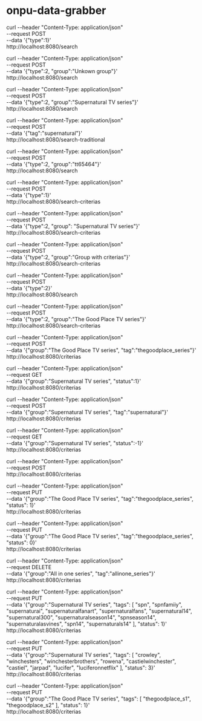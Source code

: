 # onpu-data-grabber

curl --header "Content-Type: application/json" \
     --request POST \
     --data '{"type":1}' \
     http://localhost:8080/search

curl --header "Content-Type: application/json" \
     --request POST \
     --data '{"type":2, "group":"Unkown group"}' \
     http://localhost:8080/search


curl --header "Content-Type: application/json" \
     --request POST \
     --data '{"type":2, "group":"Supernatural TV series"}' \
     http://localhost:8080/search


curl --header "Content-Type: application/json" \
     --request POST \
     --data '{"tag":"supernatural"}' \
     http://localhost:8080/search-traditional


curl --header "Content-Type: application/json" \
     --request POST \
     --data '{"type":2, "group":"tt65464"}' \
     http://localhost:8080/search

curl --header "Content-Type: application/json" \
     --request POST \
     --data '{"type":1}' \
     http://localhost:8080/search-criterias

curl --header "Content-Type: application/json" \
     --request POST \
     --data '{"type":2, "group": "Supernatural TV series"}' \
     http://localhost:8080/search-criterias

curl --header "Content-Type: application/json" \
     --request POST \
     --data '{"type":2, "group":"Group with criterias"}' \
     http://localhost:8080/search-criterias

curl --header "Content-Type: application/json" \
     --request POST \
     --data '{"type":2}' \
     http://localhost:8080/search

curl --header "Content-Type: application/json" \
     --request POST \
     --data '{"type":2, "group":"The Good Place TV series"}' \
     http://localhost:8080/search-criterias

curl --header "Content-Type: application/json" \
     --request POST \
     --data '{"group":"The Good Place TV series", "tag":"thegoodplace_series"}' \
     http://localhost:8080/criterias


curl --header "Content-Type: application/json" \
     --request GET \
     --data '{"group":"Supernatural TV series", "status":1}' \
     http://localhost:8080/criterias


curl --header "Content-Type: application/json" \
     --request POST \
     --data '{"group":"Supernatural TV series", "tag":"supernatural"}' \
     http://localhost:8080/criterias

curl --header "Content-Type: application/json" \
     --request GET \
     --data '{"group":"Supernatural TV series", "status":-1}' \
     http://localhost:8080/criterias

curl --header "Content-Type: application/json" \
     --request POST \
     http://localhost:8080/criterias

curl --header "Content-Type: application/json" \
     --request PUT \
     --data '{"group":"The Good Place TV series", "tag":"thegoodplace_series", "status": 1}' \
     http://localhost:8080/criterias

curl --header "Content-Type: application/json" \
     --request PUT \
     --data '{"group":"The Good Place TV series", "tag":"thegoodplace_series", "status": 0}' \
     http://localhost:8080/criterias

curl --header "Content-Type: application/json" \
     --request DELETE \
     --data '{"group":"All in one series", "tag":"allinone_series"}' \
     http://localhost:8080/criterias



curl --header "Content-Type: application/json" \
     --request PUT \
     --data '{"group":"Supernatural TV series", "tags":
     [  "spn",
        "spnfamiiy",
        "supernaturai",
        "supernaturalfanart",
        "supernaturalfans",
        "supernatural14",
        "supernatural300",
        "supernaturalseason14",
        "spnseason14",
        "supernaturalasvines",
        "spn14",
        "supernaturals14"
     ], "status": 1}' \
     http://localhost:8080/criterias

curl --header "Content-Type: application/json" \
     --request PUT \
     --data '{"group":"Supernatural TV series", "tags":
     [  "crowley",
        "winchesters",
        "winchesterbrothers",
        "rowena",
        "castielwinchester",
        "castiel",
        "jarpad",
        "lucifer",
        "luciferonnetflix"
     ], "status": 3}' \
     http://localhost:8080/criterias


curl --header "Content-Type: application/json" \
     --request PUT \
     --data '{"group":"The Good Place TV series", "tags":
     [    "thegoodplace_s1",
          "thegoodplace_s2"
     ], "status": 1}' \
     http://localhost:8080/criterias

